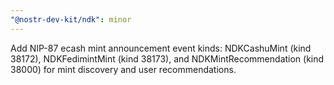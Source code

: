 ```yaml
---
"@nostr-dev-kit/ndk": minor
---
```


Add NIP-87 ecash mint announcement event kinds: NDKCashuMint (kind 38172), NDKFedimintMint (kind 38173), and NDKMintRecommendation (kind 38000) for mint discovery and user recommendations.
